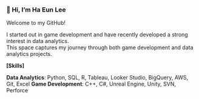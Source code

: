 ### 👋 Hi, I’m Ha Eun Lee

Welcome to my GitHub!

I started out in game development and have recently developed a strong interest in data analytics.  
This space captures my journey through both game development and data analytics projects.

**[Skills]**

**Data Analytics**: Python, SQL, R, Tableau, Looker Studio, BigQuery, AWS, Git, Excel
**Game Development**: C++, C#, Unreal Engine, Unity, SVN, Perforce
